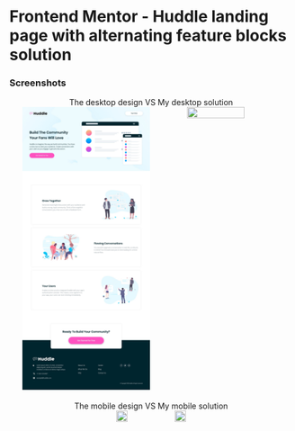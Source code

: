 # Frontend Mentor - Huddle landing page with alternating feature blocks solution


### Screenshots

<div align="center">
The desktop design VS My desktop solution<br>
<a href="design/desktop-design.jpg" target="_blank"><img src="design/desktop-design.jpg" width="45%" height="60%"/></a> <a href="solution-screenshots/desktop-preview.png" target="_blank"><img src="solution-screenshots/desktop-preview.png" width="45%" height="60%" align="top"/></a>
</div>

<br>

<div align="center">
The mobile design VS My mobile solution<br>
<a href="challenge/mobile-design.jpg" target="_blank"><img src="challenge/mobile-design.jpg" width="20%" height="20%"/></a> <a href="solution-screenshots/desktop-preview.png" target="_blank"><img src="solution-screenshots/mobile-preview.png" width="20%" height="20%" align="top"/></a>
</div>
